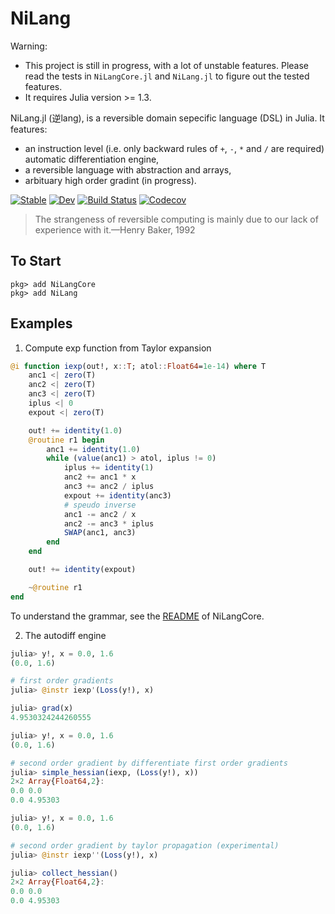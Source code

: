 # NiLang

Warning: 

* This project is still in progress, with a lot of unstable features.
Please read the tests in `NiLangCore.jl` and `NiLang.jl` to figure out the tested features.
* It requires Julia version >= 1.3.


NiLang.jl (逆lang), is a reversible domain sepecific language (DSL) in Julia.
It features:

* an instruction level (i.e. only backward rules of `+`, `-`, `*` and `/` are required) automatic differentiation engine,
* a reversible language with abstraction and arrays,
* arbituary high order gradint (in progress).

[![Stable](https://img.shields.io/badge/docs-stable-blue.svg)](https://GiggleLiu.github.io/NiLang.jl/stable)
[![Dev](https://img.shields.io/badge/docs-dev-blue.svg)](https://GiggleLiu.github.io/NiLang.jl/dev)
[![Build Status](https://travis-ci.com/GiggleLiu/NiLang.jl.svg?branch=master)](https://travis-ci.com/GiggleLiu/NiLang.jl)
[![Codecov](https://codecov.io/gh/GiggleLiu/NiLang.jl/branch/master/graph/badge.svg)](https://codecov.io/gh/GiggleLiu/NiLang.jl)

> The strangeness of reversible computing is mainly due to
> our lack of experience with it.—Henry Baker, 1992

## To Start
```
pkg> add NiLangCore
pkg> add NiLang
```

## Examples
1. Compute exp function from Taylor expansion

```julia
@i function iexp(out!, x::T; atol::Float64=1e-14) where T
    anc1 <| zero(T)
    anc2 <| zero(T)
    anc3 <| zero(T)
    iplus <| 0
    expout <| zero(T)

    out! += identity(1.0)
    @routine r1 begin
        anc1 += identity(1.0)
        while (value(anc1) > atol, iplus != 0)
            iplus += identity(1)
            anc2 += anc1 * x
            anc3 += anc2 / iplus
            expout += identity(anc3)
            # speudo inverse
            anc1 -= anc2 / x
            anc2 -= anc3 * iplus
            SWAP(anc1, anc3)
        end
    end

    out! += identity(expout)

    ~@routine r1
end
```

To understand the grammar, see the [README](https://github.com/GiggleLiu/NiLangCore.jl) of NiLangCore.

2. The autodiff engine

```julia
julia> y!, x = 0.0, 1.6
(0.0, 1.6)

# first order gradients
julia> @instr iexp'(Loss(y!), x)

julia> grad(x)
4.9530324244260555

julia> y!, x = 0.0, 1.6
(0.0, 1.6)

# second order gradient by differentiate first order gradients
julia> simple_hessian(iexp, (Loss(y!), x))
2×2 Array{Float64,2}:
0.0 0.0
0.0 4.95303

julia> y!, x = 0.0, 1.6
(0.0, 1.6)

# second order gradient by taylor propagation (experimental)
julia> @instr iexp''(Loss(y!), x)

julia> collect_hessian()
2×2 Array{Float64,2}:
0.0 0.0
0.0 4.95303
```
